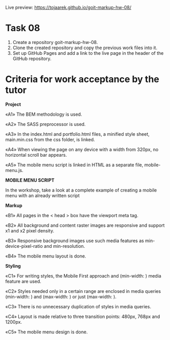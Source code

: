 Live preview: https://tojaarek.github.io/goit-markup-hw-08/

# Task 08

1. Create a repository goit-markup-hw-08.
2. Clone the created repository and copy the previous work files into it.
3. Set up GitHub Pages and add a link to the live page in the header of the GitHub repository.

# Criteria for work acceptance by the tutor

<b>Project</b>

«A1» The BEM methodology is used.

«A2» The SASS preprocessor is used.

«A3» In the index.html and portfolio.html files, a minified style sheet, main.min.css from the css folder, is linked.

«A4» When viewing the page on any device with a width from 320px, no horizontal scroll bar appears.

«A5» The mobile menu script is linked in HTML as a separate file, mobile-menu.js.

<b>MOBILE MENU SCRIPT</b>

In the workshop, take a look at a complete example of creating a mobile menu with an already written script

<b>Markup</b>

«B1» All pages in the < head > box have the viewport meta tag.

«B2» All background and content raster images are responsive and support x1 and x2 pixel density.

«B3» Responsive background images use such media features as min-device-pixel-ratio and min-resolution.

«B4» The mobile menu layout is done.

<b>Styling</b>

«C1» For writing styles, the Mobile First approach and (min-width: ) media feature are used.

«C2» Styles needed only in a certain range are enclosed in media queries (min-width: ) and (max-width: ) or just (max-width: ).

«C3» There is no unnecessary duplication of styles in media queries.

«C4» Layout is made relative to three transition points: 480px, 768px and 1200px.

«C5» The mobile menu design is done.
